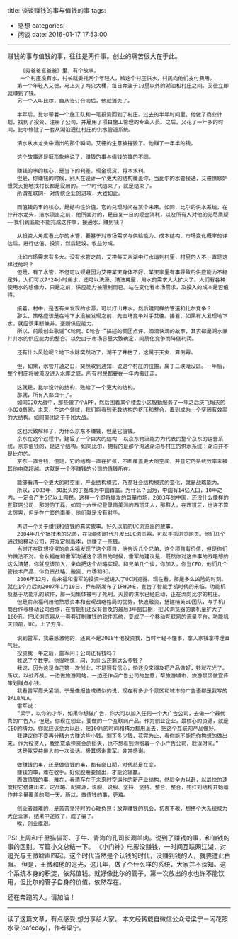 title: 谈谈赚钱的事与值钱的事
tags:
  - 感想
categories:
  - 闲谈
date: 2016-01-17 17:53:00
---
赚钱的事与值钱的事，往往是两件事。创业的痛苦很大在于此。
 
        《穷爸爸富爸爸》里，有个故事。
        一个村庄没有水，村长就委托两个年轻人，給这个村庄供水，村民向他们支付费用。
       第一个年轻人艾德，马上买了两只大桶，每日奔波于10里以外的湖泊和村庄之间。艾德立即就赚到了钱。
       另一个人叫比尔，自从签订合同后，他就消失了。
 
       半年后，比尔带着一个施工队和一笔投资回到了村庄。过去的半年时间里，他做了商业计划，找到了投资，注册了公司，并雇用了项目施工管理的专业人员。之后，又花了一年多的时间，比尔修建了一套从湖泊通往村庄的供水管道系统。
 
       清水从水龙头中涌出的那个瞬间，艾德的生意被摧毁了。他赚了一年半的钱。
 
       这个故事还是挺形象地说了，赚钱的事与值钱的事的不同。
 
       赚钱的事的核心，是当下的利差。现金现货，将本求利。
       但是，你赚钱的时候，别人在设计一个更大的结构覆盖你，当比尔的水管接通，艾德愤怒妒恨哭天抢地找村长都是没用的。一个时代结束了，就是结束了。
       所谓互联网+ 对传统企业的进攻，大致如此。
 
       而值钱的事的核心，是结构性价值，它的兑现时间在某个未来。如同，比尔的供水系统，在拧开水龙头，清水流出之前，他所面对的，是日复一日的现金消耗，以及所有人对他的无尽质疑——我们到底能不能完成这件事，接通水，赚到钱？
 
       从投资人角度看比尔的水管，要基于对市场需求与供給能力、成本结构、市场变化概率的评估后，进行估值、投资，然后建设、收益分成。
 
       比如市场需求有多大。没有水管之前，艾德每天从湖中打水运到村里，村里的人不一直是这样过的吗？
       但是，有了水管，不但可以规避因为艾德某天身体不好，某天家里有事导致的供应能力不稳定外，人们可以7*24小时用水，还可以洗澡、清洗房屋，用水的需求大大扩大了。人们有各种使用水的想像力，只是之前，供应能力被限制而已。站在变化看市场需求，及投入的成本是否值得。
 
       接着，村中，是否有未发现的水源，可以打出井水。然后建同样的管道和比尔竞争？
       那么，策略应该是在地下水没被发现之前，先击垮竞争对手艾德。接着，如果有人发现地下水，就应该果断兼并。垄断供应能力。
       所以，前段创业歌谣“C轮死、D轮合 ”描述的美团点评、滴滴快滴的故事，其实都是湖水兼并井水的供应能力的整合。以免由于市场容量大致确定，同质化竞争而降低利润。
 
       还有什么风险呢？地下水脉突然动了，湖干了井枯了，这属于天灾，算倒霉。
 
       但，如果，水管开通之日，突然收到通知，说这个村庄的位置，属于三峡淹没区。一年后，整个村庄将被淹没进入水库之底。所有村民都要在一年内搬迁走。
 
       这就是，比尔设计的结构，败給了一个更大的结构。
       那就，所有人都白干了。
       如同O2O大战中，那些做了个APP，然后围着某个楼盘小区殷勤服务了一年之后灰飞烟灭的小O2O商家。未来，在这个领域，我们将看到无数结构的挤压和整合，直到成为一个坚固有效率的大结构。如同美团之于千团大战。
 
       这也大致解释了，为什么京东不赚钱，但是它值钱。
       京东在这个过程中，建设了一个巨大的结构——以京东物流能力为代表的整个京东的运营系统。京东值钱的，是这个结构。如同比尔，拥有的是那个沟通湖泊与村庄的供水系统：湖泊并不是比尔的。
       京东一直亏钱，但是，它的结构一直在扩张，不断覆盖更大的空间，并且它的系统效率未被其他电商超越。这就是一个不赚钱的公司的值钱所在。
 
       能够看清一个更大的时空里，产业结构模式，乃至社会结构模式的变化，就是战略能力。
       所以，2003年，30出头的丁磊成为中国首富。为什么？因为，中国有14亿人口，10年之内，一定会产生5亿以上网民。这样一个即将爆发的巨量市场，2003年的中国，还没什么像样的互联网公司，那时的丁磊，如同十六世纪登录南美洲的西班牙人，那群人，在西班牙，也许不算太厉害，但是在广袤的南美，他们就是没有对手。
 
       再讲一个关于赚钱和值钱的真实故事。好久以前的UC浏览器的故事。
       2004年几个搞技术的兄弟，在功能机时代开发出UC浏览器，可以手机浏览网页。他们几个通过給移动公司，开发定制版本，也赚了一些钱。
       当时还在联想投资的俞永福发现了这个项目，他告诉几个兄弟，这个项目有价值，但是你们的做法不对。俞永福在和雷军沟通这个项目的时候，雷军的建议是，既然你对这件事的战略想的这么清楚，你就应该加入，亲自把这个战略实现。和兄弟几个谈，你加入，你当CEO，他们几个管技术产品，你负责战略、融资、市场和BD。
       2006年12月，俞永福和雷军的投资一起进入了UC浏览器。现在看，那是多么凶险的时刻。就在1个月后的2007年1月10日，乔布斯发布了IPHONE，宣告了智能手机时代的来临。功能机及基于功能机的软件，那一刻集体被判了死刑。灭顶的洪水已经启动，正在流向比尔的村庄。
       但是俞永福利用他熟悉资本和宏观战略格局的优势，快速融资，搭建精英BD团队，与手机厂商合作与移动公司合作，在智能机还没有普及的最后3年窗口期，把UC浏览器的装机量扩大了100倍。把UC浏览器从一套套订制赚钱的软件系统，变成了一个移动互联网的流量平台。功能机灭顶前，UC，上了方舟。
 
       说到雷军，我最感激他的，还真不是2008年他投资我，当时年轻不懂事，拿人家钱拿得理直气壮。
       投资我一年之后，雷军问：公司还有钱吗？
       我说了个数字。他很吃惊，问，为什么还剩这么多钱？
       我说，因为这是自己第一次创业，不是很有信心，怕还没来得及把产品做好，钱就花光了。所以，以战养战。一边做旅游网站，一边还作点广告公司的生意，帮旅游城市、旅游景区做宣传策划赚点小钱。
       我看雷军眉头紧锁，于是像报告成绩似的说，现在有多少个景区和城市的广告语都是我写的BALBALA。
       雷军说：
       “梁宁，以你的才华，如果你想做广告，你大可以加入任何一个大广告公司，去做一个最优秀的广告人。但是，你现在创业，要做的一个互联网产品。作为创业企业，最核心的资源，就是CEO的精力。你就应该全力以赴，把100%的时间和精力都用上去，把这个互联网产品做好。
       我建议你不要再分精力去赚这些小钱。剩下多少钱，花完为止，看你能不能把你构想的做出来。作为投资人，我愿意承担资金的损失，也不想看到你抱着一个小广告公司，耽误时间。”
       这是我受益最大的一次谈话。极其感谢雷军。非常感谢。
 
       做赚钱的事，还是做值钱的事，都有窗口期，时代总是在变。
       赚钱的事，难在收手。好似股票要抛出，才能论输赢。
       而做值钱的事，难在，看清存在于未来时空运作的新产业结构，然后全力以赴，以最快的速度把它搭建出来。定战略、配资源，说服、说服、坚持、坚持、整合、整合，死扛到结构开始运作并全量覆盖的那一天。所以，做值钱的事，更难。
 
       创业者最难的，是苦苦坚持时的心理负担：放弃赚钱的机会，初衷不改，想搭个大系统成为大企业家，结果中途败了，成了骗子。
       唉，创业维艰。
 
 
PS:
上周和千里猫猫哥、子牛、青海的孔司长涮羊肉。说到了赚钱的事，和值钱的事的区别。写篇小文总结一下。
《小门神》电影没赚钱，一时间互联网江湖，对追光与王微嘘声四起。这个时代当然是个认钱的时代，没赚到钱的人，就要遭此白眼。
但是，王微和他的追光，这几年，做了个什么样的系统，大家并不深知。这个系统本身的积淀，依然值钱。就好像比尔的管子，第一次放出的水也许不能饮用，但比尔的管子自身的价值，依然存在。

还在奔跑的人，请加油！


----
读了这篇文章，有点感受,想分享给大家。
本文经转载自微信公众号梁宁－闲花照水录(cafeday)，作者梁宁。
